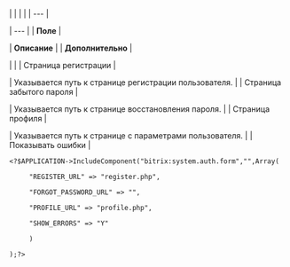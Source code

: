 |  |  |  |
| --- |

| --- |
| **Поле** |

| **Описание** |
| **Дополнительно** |

| |
| Страница регистрации |

| Указывается путь к странице регистрации пользователя. |
| Страница забытого пароля |

| Указывается путь к странице восстановления пароля. |
| Страница профиля |

| Указывается путь к странице с параметрами пользователя. |
| Показывать ошибки |

```
<?$APPLICATION->IncludeComponent("bitrix:system.auth.form","",Array(

     "REGISTER_URL" => "register.php",

     "FORGOT_PASSWORD_URL" => "",

     "PROFILE_URL" => "profile.php",

     "SHOW_ERRORS" => "Y" 

     )

);?>
```